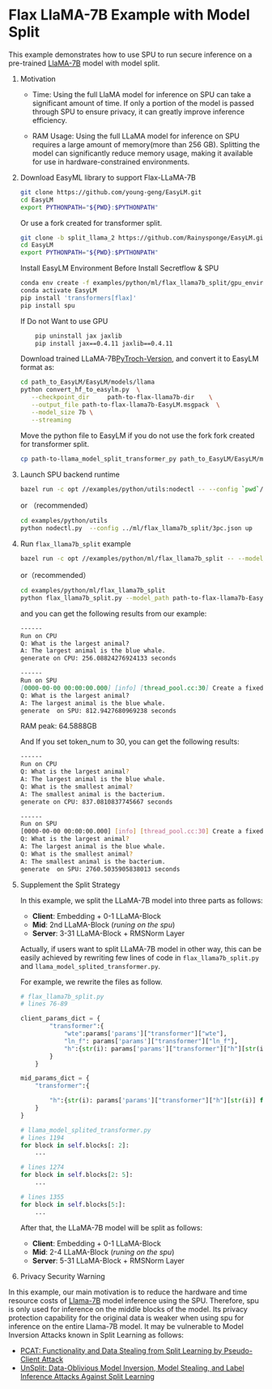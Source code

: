 # Flax LlaMA-7B Example with Model Split

This example demonstrates how to use SPU to run secure inference on a pre-trained
[LlaMA-7B](https://research.facebook.com/publications/llama-open-and-efficient-foundation-language-models/) model with model split.

1. Motivation

    - Time:
    Using the full LlaMA model for inference on SPU can take a significant amount of time.
    If only a portion of the model is passed through SPU to ensure privacy, it can greatly improve inference efficiency.

    - RAM Usage:
    Using the full LLaMA model for inference on SPU requires a large amount of memory(more than 256 GB).
    Splitting the model can significantly reduce memory usage, making it available for use in hardware-constrained environments.

2. Download EasyML library to support Flax-LLaMA-7B

    ```sh
    git clone https://github.com/young-geng/EasyLM.git
    cd EasyLM
    export PYTHONPATH="${PWD}:$PYTHONPATH"
    ```

    Or use a fork created for transformer split.

    ```sh
    git clone -b split_llama_2 https://github.com/Rainysponge/EasyLM.git
    cd EasyLM
    export PYTHONPATH="${PWD}:$PYTHONPATH"
    ```

    Install EasyLM Environment Before Install Secretflow & SPU

    ```sh
    conda env create -f examples/python/ml/flax_llama7b_split/gpu_environment.yml
    conda activate EasyLM
    pip install 'transformers[flax]'
    pip install spu
    ```

    If Do not Want to use GPU

    ```sh
        pip uninstall jax jaxlib
        pip install jax==0.4.11 jaxlib==0.4.11
    ```

    Download trained LLaMA-7B[PyTroch-Version]("https://github.com/facebookresearch/llama"), and convert it to EasyLM format as:

    ```sh
    cd path_to_EasyLM/EasyLM/models/llama
    python convert_hf_to_easylm.py  \
       --checkpoint_dir     path-to-flax-llama7b-dir    \
       --output_file path-to-flax-llama7b-EasyLM.msgpack  \
       --model_size 7b \
       --streaming
    ```

    Move the python file to EasyLM if you do not use the fork fork created for transformer split.

    ```sh
    cp path-to-llama_model_split_transformer_py path_to_EasyLM/EasyLM/models/llama
    ```

3. Launch SPU backend runtime

    ```sh
    bazel run -c opt //examples/python/utils:nodectl -- --config `pwd`/examples/python/ml/flax_llama7b_split/3pc.json up
    ```

    or
    （recommended）

    ```sh
    cd examples/python/utils
    python nodectl.py  --config ../ml/flax_llama7b_split/3pc.json up
    ```

4. Run `flax_llama7b_split` example

    ```sh
    bazel run -c opt //examples/python/ml/flax_llama7b_split -- --model_path path-to-flax-llama7b-EasyLM.msgpack  --tokenizer_path path-to-flax-llama7b-dir --config `pwd`/examples/python/ml/flax_llama7b_split/3pc.json
    ```

    or（recommended）

    ```sh
    cd examples/python/ml/flax_llama7b_split
    python flax_llama7b_split.py --model_path path-to-flax-llama7b-EasyLM.msgpack  --tokenizer_path path-to-flax-llama7b-dir   --config ./3pc.json
    ```

    and you can get the following results from our example:

    ```md
    ------
    Run on CPU
    Q: What is the largest animal?
    A: The largest animal is the blue whale.
    generate on CPU: 256.08824276924133 seconds

    ------
    Run on SPU
    [0000-00-00 00:00:00.000] [info] [thread_pool.cc:30] Create a fixed thread pool with size 127
    Q: What is the largest animal?
    A: The largest animal is the blue whale.
    generate  on SPU: 812.9427680969238 seconds
    ```

    RAM peak: 64.5888GB

    And If you set token_num to 30, you can get the following results:

    ```sh
   ------
    Run on CPU
    Q: What is the largest animal?
    A: The largest animal is the blue whale.
    Q: What is the smallest animal?
    A: The smallest animal is the bacterium.
    generate on CPU: 837.0810837745667 seconds

    ------
    Run on SPU
    [0000-00-00 00:00:00.000] [info] [thread_pool.cc:30] Create a fixed thread pool with size 127
    Q: What is the largest animal?
    A: The largest animal is the blue whale.
    Q: What is the smallest animal?
    A: The smallest animal is the bacterium.
    generate  on SPU: 2760.5035905838013 seconds
    ```

5. Supplement the Split Strategy

    In this example, we split the LLaMA-7B model into three parts as follows:

    - **Client**: Embedding + 0-1 LLaMA-Block
    - **Mid**: 2nd LLaMA-Block  (_runing on the spu_)
    - **Server**: 3-31 LLaMA-Block + RMSNorm Layer

    Actually, if users want to split LLaMA-7B model in other way, this can be easily achieved by rewriting few lines of code in `flax_llama7b_split.py`
    and `llama_model_splited_transformer.py`.

    For example, we rewrite the files as follow.

    ```python
    # flax_llama7b_split.py
    # lines 76-89

    client_params_dict = {
            "transformer":{
                "wte":params['params']["transformer"]["wte"],
                "ln_f": params['params']["transformer"]["ln_f"],
                "h":{str(i): params['params']["transformer"]["h"][str(i)] for i in range(2)}
            }
        }

    mid_params_dict = {
        "transformer":{

            "h":{str(i): params['params']["transformer"]["h"][str(i)] for i in range(2, 5)}
        }
    }
    ```

    ```python
    # llama_model_splited_transformer.py
    # lines 1194
    for block in self.blocks[: 2]:
        ...

    # lines 1274
    for block in self.blocks[2: 5]:
        ...

    # lines 1355
    for block in self.blocks[5:]:
        ...
    ```

    After that, the LLaMA-7B model will be split as follows:

    - **Client**: Embedding + 0-1 LLaMA-Block
    - **Mid**: 2-4 LLaMA-Block  (_runing on the spu_)
    - **Server**: 5-31 LLaMA-Block + RMSNorm Layer

6. Privacy Security Warning

In this example, our main motivation is to reduce the hardware and time resource costs of [Llama-7B](https://research.facebook.com/publications/llama-open-and-efficient-foundation-language-models/)
model inference using the SPU. Therefore, spu is only used for inference on the middle blocks of the model.
Its privacy protection capability for the original data is weaker when using spu for inference on the entire Llama-7B model.
It may be vulnerable to Model Inversion Attacks known in Split Learning as follows:

- [PCAT: Functionality and Data Stealing from Split Learning by Pseudo-Client Attack](https://www.usenix.org/system/files/usenixsecurity23-gao.pdf)
- [UnSplit: Data-Oblivious Model Inversion, Model Stealing, and Label Inference Attacks Against Split Learning](https://arxiv.org/pdf/2108.09033.pdf)
